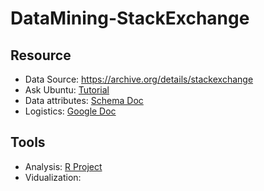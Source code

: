 # DataMining-StackExchange

## Resource
* Data Source: https://archive.org/details/stackexchange
* Ask Ubuntu: [Tutorial](http://askubuntu.com/tour)
* Data attributes: [Schema Doc](http://meta.stackexchange.com/questions/2677/database-schema-documentation-for-the-public-data-dump-and-sede)
* Logistics: [Google Doc](https://drive.google.com/drive/u/0/#folders/0B-qgFkZuqV-pfjRMbXVKMWNCUTh3SDlaVFlHTldUZnNzNEFBb2RUclphUXE5MklzVWN3Rmc/0B-qgFkZuqV-pfkJtQ1hpcUl1YTNJNmdvSnpYVGt2ZkhJVkpYdlpyZVBxUmZZOF9QczJoM0E)

## Tools
* Analysis: [R Project](http://www.r-project.org/)
* Vidualization: 
